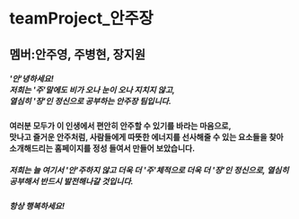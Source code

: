 # teamProject_안주장

## 멤버:안주영, 주병현, 장지원

##### '안'녕하세요!<br>저희는 '주'말에도 비가 오나 눈이 오나 지치지 않고,<br>열심히 '장'인 정신으로 공부하는 안주장 팀입니다.
#### 여러분 모두가 이 인생에서 편안히 안주할 수 있기를 바라는 마음으로,<br>맛나고 즐거운 안주처럼, 사람들에게 따뜻한 에너지를 선사해줄 수 있는 요소들을 찾아<br>소개해드리는 홈페이지를 정성 들여서 만들어 보았습니다.
##### 저희는 늘 여기서 '안'주하지 않고 더욱 더 '주'체적으로 더욱 더 '장'인 정신으로, 열심히 공부해서 반드시 발전해나갈 것입니다.
##### 항상 행복하세요!